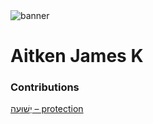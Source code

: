 <html><body><img id="banner" src="/sahd/images/banners/banner.png" alt="banner" /></body></html>

# **Aitken James K**


### Contributions
[יְשׁוּעָה – protection](../words/protection.md)<br>